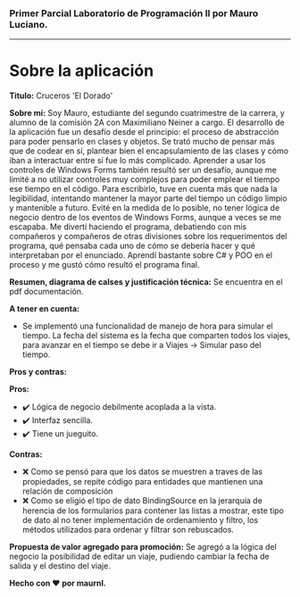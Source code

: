 ### Primer Parcial Laboratorio de Programación II por Mauro Luciano.
---
# Sobre la aplicación
**Titulo:** Cruceros 'El Dorado'

**Sobre mí:** Soy Mauro, estudiante del segundo cuatrimestre de la carrera, y alumno de la comisión 2A con Maximiliano Neiner a cargo. El desarrollo de la aplicación fue un desafío desde el principio: el proceso de abstracción para poder pensarlo en clases y objetos. Se trató mucho de pensar más que de codear en sí, plantear bien el encapsulamiento de las clases y cómo iban a interactuar entre sí fue lo más complicado. Aprender a usar los controles de Windows Forms también resultó ser un desafío, aunque me limité a no utilizar controles muy complejos para poder emplear el tiempo ese tiempo en el código. Para escribirlo, tuve en cuenta más que nada la legibilidad, intentando mantener la mayor parte del tiempo un código limpio y mantenible a futuro. Evité en la medida de lo posible, no tener lógica de negocio dentro de los eventos de Windows Forms, aunque a veces se me escapaba. Me divertí haciendo el programa, debatiendo con mis compañeros y compañeros de otras divisiones sobre los requerimentos del programa, qué pensaba cada uno de cómo se debería hacer y qué interpretaban por el enunciado. Aprendí bastante sobre C# y POO en el proceso y me gustó cómo resultó el programa final.

**Resumen, diagrama de calses y justificación técnica:** Se encuentra en el pdf documentación.

**A tener en cuenta:**
- Se implementó una funcionalidad de manejo de hora para simular el tiempo. La fecha del sistema es la fecha que comparten todos los viajes, para avanzar en el tiempo se debe ir a Viajes -> Simular paso del tiempo.

**Pros y contras:**


**Pros:**
- :heavy_check_mark: Lógica de negocio debilmente acoplada a la vista.
- :heavy_check_mark: Interfaz sencilla.
- :heavy_check_mark: Tiene un jueguito.

**Contras:**
- :x: Como se pensó para que los datos se muestren a traves de las propiedades, se repite código para entidades que mantienen una relación de composición
- :x: Como se eligió el tipo de dato BindingSource en la jerarquía de herencia de los formularios para contener las listas a mostrar, este tipo de dato al no tener implementación de ordenamiento y filtro, los métodos utilizados para ordenar y filtrar son rebuscados.

**Propuesta de valor agregado para promoción:** Se agregó a la lógica del negocio la posibilidad de editar un viaje, pudiendo cambiar la fecha de salida y el destino del viaje.

**Hecho con :heart: por maurnl.**

